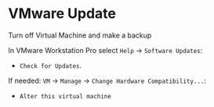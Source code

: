 # VMware Update

Turn off Virtual Machine and make a backup

In VMware Workstation Pro select `Help` -> `Software Updates`:
* `Check for Updates`.

If needed: `VM` -> `Manage` -> `Change Hardware Compatibility...`:
* `Alter this virtual machine`